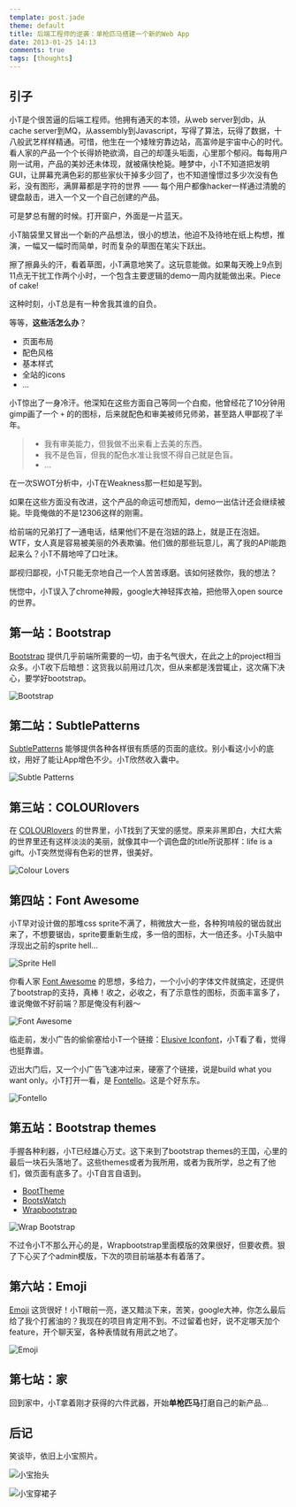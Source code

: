 ```yaml
---
template: post.jade
theme: default
title: 后端工程师的逆袭：单枪匹马搭建一个新的Web App
date: 2013-01-25 14:13
comments: true
tags: [thoughts]
---
```


## 引子

小T是个很苦逼的后端工程师。他拥有通天的本领，从web server到db，从cache server到MQ，从assembly到Javascript，写得了算法，玩得了数据，十八般武艺样样精通。可惜，他生在一个矮矬穷靠边站，高富帅是宇宙中心的时代。看人家的产品一个个长得娇艳欲滴，自己的却蓬头垢面，心里那个郁闷。每每用户刚一试用，产品的美妙还未体现，就被痛快枪毙。睡梦中，小T不知道把发明GUI，让屏幕充满色彩的那些家伙干掉多少回了，也不知道憧憬过多少次没有色彩，没有图形，满屏幕都是字符的世界 —— 每个用户都像hacker一样通过清脆的键盘敲击，进入一个又一个自己创建的产品。

可是梦总有醒的时候。打开窗户，外面是一片蓝天。

小T脑袋里又冒出一个新的产品想法，很小的想法，他迫不及待地在纸上构想，推演，一幅又一幅时而简单，时而复杂的草图在笔尖下跃出。

擦了擦鼻头的汗，看着草图，小T满意地笑了。这玩意能做。如果每天晚上9点到11点无干扰工作两个小时，一个包含主要逻辑的demo一周内就能做出来。Piece of cake! 

这种时刻，小T总是有一种舍我其谁的自负。

等等，__这些活怎么办__？

* 页面布局
* 配色风格
* 基本样式
* 全站的icons
* ...

小T惊出了一身冷汗。他深知在这些方面自己等同一个白痴，他曾经花了10分钟用gimp画了一个 `+` 的的图标，后来就配色和审美被师兄师弟，甚至路人甲鄙视了半年。

> * 我有审美能力，但我做不出来看上去美的东西。
> * 我不是色盲，但我的配色水准让我恨不得自己就是色盲。
> * ...

在一次SWOT分析中，小T在Weakness那一栏如是写到。

如果在这些方面没有改进，这个产品的命运可想而知，demo一出估计还会继续被毙。毕竟俺做的不是12306这样的刚需。

给前端的兄弟打了一通电话，结果他们不是在泡妞的路上，就是正在泡妞。WTF，女人真是容易被美丽的外表欺骗。他们做的那些玩意儿，离了我的API能跑起来么？小T不屑地啐了口吐沫。

鄙视归鄙视，小T只能无奈地自己一个人苦苦琢磨。该如何拯救你，我的想法？

恍惚中，小T误入了chrome神殿，google大神轻挥衣袖，把他带入open source的世界。

<!--more-->

## 第一站：Bootstrap

[Bootstrap](http://twitter.github.com/bootstrap/) 提供几乎前端所需要的一切，由于名气很大，在此之上的project相当众多。小T收下后暗想：这货我以前用过几次，但从来都是浅尝辄止，这次痛下决心，要学好bootstrap。

![Bootstrap](/assets/img/snapshots/bootstrap.jpg)

## 第二站：SubtlePatterns

[SubtlePatterns](http://subtlepatterns.com/) 能够提供各种各样很有质感的页面的底纹。别小看这小小的底纹，用好了能让App增色不少。小T欣然收入囊中。

![Subtle Patterns](/assets/img/snapshots/subtlepatterns.jpg)

## 第三站：COLOURlovers

在 [COLOURlovers](http://www.colourlovers.com/browse) 的世界里，小T找到了天堂的感觉。原来非黑即白，大红大紫的世界里还有这样淡淡的美丽，就像其中一个调色盘的title所说那样：life is a gift。小T突然觉得有色彩的世界，很美好。

![Colour Lovers](/assets/img/snapshots/colourlovers.jpg)

## 第四站：Font Awesome

小T早对设计做的那堆css sprite不满了，稍微放大一些，各种狗啃般的锯齿就出来了，不想要锯齿，sprite要重新生成，多一倍的图标，大一倍还多。小T头脑中浮现出之前的sprite hell...

![Sprite Hell](/assets/img/snapshots/spritehell.jpg)

你看人家 [Font Awesome](http://fortawesome.github.com/Font-Awesome/) 的思想，多给力，一个小小的字体文件就搞定，还提供了bootstrap的支持，真棒！收之，必收之，有了示意性的图标，页面丰富多了，谁说俺做不好前端？那是俺没有利器～

![Font Awesome](/assets/img/snapshots/fontawesome.jpg)

临走前，发小广告的偷偷塞给小T一个链接：[Elusive Iconfont](http://aristath.github.com/elusive-iconfont/index.html)，小T看了看，觉得也挺靠谱。

迈出大门后，又一个小广告飞速冲过来，硬塞了个链接，说是build what you want only。小T打开一看，是 [Fontello](http://fontello.com/)。这是个好东东。

![Fontello](/assets/img/snapshots/fontello.jpg)

## 第五站：Bootstrap themes

手握各种利器，小T已经雄心万丈。这下来到了bootstrap themes的王国，心里的最后一块石头落地了。这些themes或者为我所用，或者为我所学，总之有了他们，做页面有底多了。小T自言自语到。

* [BootTheme](http://www.boottheme.com/#gallery)
* [BootsWatch](http://bootswatch.com/)
* [Wrapbootstrap](https://wrapbootstrap.com/)

![Wrap Bootstrap](/assets/img/snapshots/wrapbootstrap.jpg)

不过令小T不那么开心的是，Wrapbootstrap里面模版的效果很好，但要收费。狠了下心买了个admin模版，下次的项目前端基本有着落了。

## 第六站：Emoji

[Emoji](http://www.emoji-cheat-sheet.com/) 这货很好！小T眼前一亮，遂又黯淡下来，苦笑，google大神，你怎么最后给了我个打酱油的？我现在的项目肯定用不到。不过留着也好，说不定哪天加个feature，开个聊天室，各种表情就有用武之地了。

![Emoji](/assets/img/snapshots/emoji.jpg)

## 第七站：家

回到家中，小T拿着刚才获得的六件武器，开始**单枪匹马**打磨自己的新产品...

## 后记

笑谈毕，依旧上小宝照片。

![小宝抬头](/assets/img/photos/baby20130125-1.jpg)

![小宝穿裙子](/assets/img/photos/baby20130125-2.jpg)


